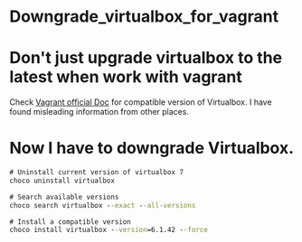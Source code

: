 # Downgrade_virtualbox_for_vagrant


# Don't just upgrade virtualbox to the latest when work with vagrant

Check [Vagrant official Doc](https://developer.hashicorp.com/vagrant/docs/providers/virtualbox) for compatible version of Virtualbox. I have found misleading information from other places.

# Now I have to downgrade Virtualbox.

```cmd
# Uninstall current version of virtualbox 7
choco uninstall virtualbox

# Search available versions
choco search virtualbox --exact --all-versions

# Install a compatible version
choco install virtualbox --version=6.1.42 --force
```



